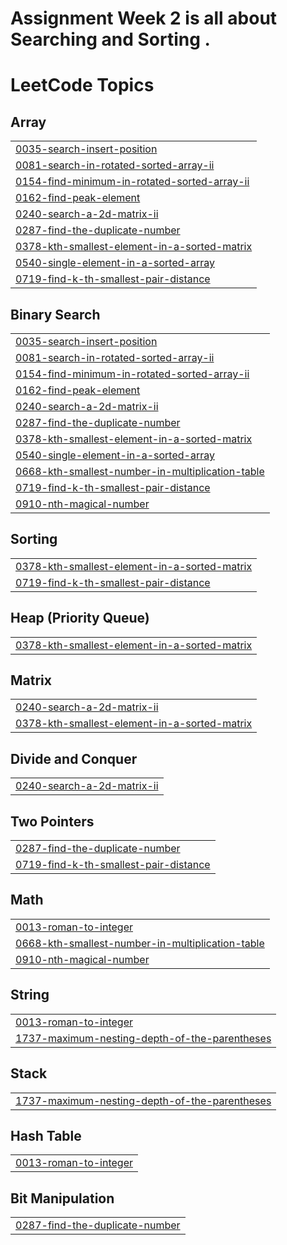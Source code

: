 # Assignment Week 2 is all about Searching and Sorting .

<!---LeetCode Topics Start-->
# LeetCode Topics
## Array
|  |
| ------- |
| [0035-search-insert-position](https://github.com/Tejashree2025/Assignment-Week-2/tree/master/0035-search-insert-position) |
| [0081-search-in-rotated-sorted-array-ii](https://github.com/Tejashree2025/Assignment-Week-2/tree/master/0081-search-in-rotated-sorted-array-ii) |
| [0154-find-minimum-in-rotated-sorted-array-ii](https://github.com/Tejashree2025/Assignment-Week-2/tree/master/0154-find-minimum-in-rotated-sorted-array-ii) |
| [0162-find-peak-element](https://github.com/Tejashree2025/Assignment-Week-2/tree/master/0162-find-peak-element) |
| [0240-search-a-2d-matrix-ii](https://github.com/Tejashree2025/Assignment-Week-2/tree/master/0240-search-a-2d-matrix-ii) |
| [0287-find-the-duplicate-number](https://github.com/Tejashree2025/Assignment-Week-2/tree/master/0287-find-the-duplicate-number) |
| [0378-kth-smallest-element-in-a-sorted-matrix](https://github.com/Tejashree2025/Assignment-Week-2/tree/master/0378-kth-smallest-element-in-a-sorted-matrix) |
| [0540-single-element-in-a-sorted-array](https://github.com/Tejashree2025/Assignment-Week-2/tree/master/0540-single-element-in-a-sorted-array) |
| [0719-find-k-th-smallest-pair-distance](https://github.com/Tejashree2025/Assignment-Week-2/tree/master/0719-find-k-th-smallest-pair-distance) |
## Binary Search
|  |
| ------- |
| [0035-search-insert-position](https://github.com/Tejashree2025/Assignment-Week-2/tree/master/0035-search-insert-position) |
| [0081-search-in-rotated-sorted-array-ii](https://github.com/Tejashree2025/Assignment-Week-2/tree/master/0081-search-in-rotated-sorted-array-ii) |
| [0154-find-minimum-in-rotated-sorted-array-ii](https://github.com/Tejashree2025/Assignment-Week-2/tree/master/0154-find-minimum-in-rotated-sorted-array-ii) |
| [0162-find-peak-element](https://github.com/Tejashree2025/Assignment-Week-2/tree/master/0162-find-peak-element) |
| [0240-search-a-2d-matrix-ii](https://github.com/Tejashree2025/Assignment-Week-2/tree/master/0240-search-a-2d-matrix-ii) |
| [0287-find-the-duplicate-number](https://github.com/Tejashree2025/Assignment-Week-2/tree/master/0287-find-the-duplicate-number) |
| [0378-kth-smallest-element-in-a-sorted-matrix](https://github.com/Tejashree2025/Assignment-Week-2/tree/master/0378-kth-smallest-element-in-a-sorted-matrix) |
| [0540-single-element-in-a-sorted-array](https://github.com/Tejashree2025/Assignment-Week-2/tree/master/0540-single-element-in-a-sorted-array) |
| [0668-kth-smallest-number-in-multiplication-table](https://github.com/Tejashree2025/Assignment-Week-2/tree/master/0668-kth-smallest-number-in-multiplication-table) |
| [0719-find-k-th-smallest-pair-distance](https://github.com/Tejashree2025/Assignment-Week-2/tree/master/0719-find-k-th-smallest-pair-distance) |
| [0910-nth-magical-number](https://github.com/Tejashree2025/Assignment-Week-2/tree/master/0910-nth-magical-number) |
## Sorting
|  |
| ------- |
| [0378-kth-smallest-element-in-a-sorted-matrix](https://github.com/Tejashree2025/Assignment-Week-2/tree/master/0378-kth-smallest-element-in-a-sorted-matrix) |
| [0719-find-k-th-smallest-pair-distance](https://github.com/Tejashree2025/Assignment-Week-2/tree/master/0719-find-k-th-smallest-pair-distance) |
## Heap (Priority Queue)
|  |
| ------- |
| [0378-kth-smallest-element-in-a-sorted-matrix](https://github.com/Tejashree2025/Assignment-Week-2/tree/master/0378-kth-smallest-element-in-a-sorted-matrix) |
## Matrix
|  |
| ------- |
| [0240-search-a-2d-matrix-ii](https://github.com/Tejashree2025/Assignment-Week-2/tree/master/0240-search-a-2d-matrix-ii) |
| [0378-kth-smallest-element-in-a-sorted-matrix](https://github.com/Tejashree2025/Assignment-Week-2/tree/master/0378-kth-smallest-element-in-a-sorted-matrix) |
## Divide and Conquer
|  |
| ------- |
| [0240-search-a-2d-matrix-ii](https://github.com/Tejashree2025/Assignment-Week-2/tree/master/0240-search-a-2d-matrix-ii) |
## Two Pointers
|  |
| ------- |
| [0287-find-the-duplicate-number](https://github.com/Tejashree2025/Assignment-Week-2/tree/master/0287-find-the-duplicate-number) |
| [0719-find-k-th-smallest-pair-distance](https://github.com/Tejashree2025/Assignment-Week-2/tree/master/0719-find-k-th-smallest-pair-distance) |
## Math
|  |
| ------- |
| [0013-roman-to-integer](https://github.com/Tejashree2025/Assignment-Week-2/tree/master/0013-roman-to-integer) |
| [0668-kth-smallest-number-in-multiplication-table](https://github.com/Tejashree2025/Assignment-Week-2/tree/master/0668-kth-smallest-number-in-multiplication-table) |
| [0910-nth-magical-number](https://github.com/Tejashree2025/Assignment-Week-2/tree/master/0910-nth-magical-number) |
## String
|  |
| ------- |
| [0013-roman-to-integer](https://github.com/Tejashree2025/Assignment-Week-2/tree/master/0013-roman-to-integer) |
| [1737-maximum-nesting-depth-of-the-parentheses](https://github.com/Tejashree2025/Assignment-Week-2/tree/master/1737-maximum-nesting-depth-of-the-parentheses) |
## Stack
|  |
| ------- |
| [1737-maximum-nesting-depth-of-the-parentheses](https://github.com/Tejashree2025/Assignment-Week-2/tree/master/1737-maximum-nesting-depth-of-the-parentheses) |
## Hash Table
|  |
| ------- |
| [0013-roman-to-integer](https://github.com/Tejashree2025/Assignment-Week-2/tree/master/0013-roman-to-integer) |
## Bit Manipulation
|  |
| ------- |
| [0287-find-the-duplicate-number](https://github.com/Tejashree2025/Assignment-Week-2/tree/master/0287-find-the-duplicate-number) |
<!---LeetCode Topics End-->